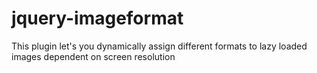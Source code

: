 jquery-imageformat
==================

This plugin let's you dynamically assign different formats to lazy loaded images dependent on screen resolution
